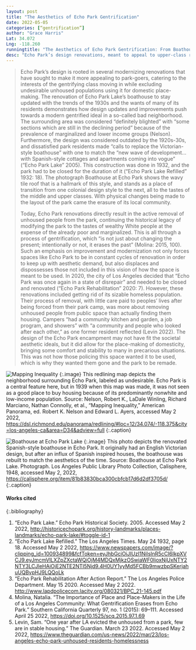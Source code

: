 ```yaml
---
layout: post
title: "The Aesthetics of Echo Park Gentrification"
date: 2022-05-05
categories: [“gentrification”]
author: "Grace Harris"
Lat: 34.072
Lng: -118.260
runningtitle: "The Aesthetics of Echo Park Gentrification: From Boathouses to Homeless Encampments"
desc: "Echo Park’s design renovations, meant to appeal to upper-class residents, invite further gentrification and result in the removal of unhoused people."
---
```


>Echo Park’s design is rooted in several modernizing renovations that have sought to make it more appealing to park-goers, catering to the interests of the gentrifying class moving in while excluding undesirable unhoused populations using it for domestic place-making. The renovation of Echo Park Lake’s boathouse to stay updated with the trends of the 1930s and the wants of many of its residents demonstrates how design updates and improvements push towards a modern gentrified ideal in a so-called bad neighborhood. The surrounding area was considered “definitely blighted” with “some sections which are still in the declining period” because of the prevalence of marginalized and lower income groups (Nelson). Furthermore, the design was considered outdated by the 1920s-30s, and dissatisfied park residents made “calls to replace the Victorian-style boathouse” with one to match the “new wave of development… with Spanish-style cottages and apartments coming into vogue” (“Echo Park Lake” 2005). This construction was done in 1932, and the park had to be closed for the duration of it (“Echo Park Lake Refilled” 1932: 18). The photograph Boathouse at Echo Park shows the wavy tile roof that is a hallmark of this style, and stands as a place of transition from one colonial design style to the next, all to the tastes of the middle and upper classes. With physical changes being made to the layout of the park came the erasure of its local community.
>
> Today, Echo Park renovations directly result in the active removal of unhoused people from the park, continuing the historical legacy of modifying the park to the tastes of wealthy White people at the expense of the already poor and marginalized. This is all through a process of gentrification, which “is not just about changing the present; intentionally or not, it erases the past” (Molina: 2015, 100). Such an emphasis on improvement and modernization not only forces spaces like Echo Park to be in constant cycles of renovation in order to keep up with aesthetic demand, but also displaces and dispossesses those not included in this vision of how the space is meant to be used. In 2020, the city of Los Angeles decided that “Echo Park was once again in a state of disrepair” and needed to be closed and renovated (“Echo Park Rehabilitation” 2020: 7). However, these renovations included getting rid of its sizable homeless population. Their process of removal, with little care paid to peoples’ lives after being forced from their park camp, was more about removing unhoused people from public space than actually finding them housing. Campers “had a community kitchen and garden, a job program, and showers” with “a community and people who looked after each other,” as one former resident reflected (Levin 2022). The design of the Echo Park encampment may not have fit the societal aesthetic ideals, but it did allow for the place-making of domesticity, bringing some comfort and stability to many in precarious situations. This was not how those policing this space wanted it to be used, which is why they wanted them gone and the park to be remade.

![Mapping Inequality](images/echopark_phase1_image1.jpg)
   {:.image} 
This redlining map depicts the neighborhood surrounding Echo Park, labeled as undesirable. Echo Park is a central feature here, but in 1939 when this map was made, it was not seen as a good place to buy housing because of its predominantly nonwhite and low-income population.
Source: Nelson, Robert K., LaDale Winling, Richard Marciano, Nathan Connolly, et al., “Mapping Inequality,” American Panorama, ed. Robert K. Nelson and Edward L. Ayers, accessed May 2 2022, https://dsl.richmond.edu/panorama/redlining/#loc=12/34.074/-118.375&city=los-angeles-ca&area=D34&adview=full 
   {:.caption} 

![Boathouse at Echo Park Lake](images/echopark_phase1_image2.jpg)
   {:.image} 
This photo depicts the renovated Spanish-style boathouse in Echo Park. It originally had an English Victorian design, but after an influx of Spanish inspired houses, the boathouse was rebuilt to match the aesthetics of the time.
Source: Boathouse at Echo Park Lake. Photograph. Los Angeles Public Library Photo Collection, Calisphere, 1948, accessed May 2, 2022, https://calisphere.org/item/81b83830bca300cbfcb17d6d2df3705d/
   {:.caption} 

#### Works cited
{:.bibliography} 
1. “Echo Park Lake.” Echo Park Historical Society. 2005. Accessed May 2 2022, http://historicechopark.org/history-landmarks/places-landmarks/echo-park-lake/#toggle-id-1
2. “Echo Park Lake Refilled.” The Los Angeles Times. May 24 1932, page 18. Accessed May 2 2022, https://www.newspapers.com/image/?clipping_id=100934899&fcfToken=eyJhbGciOiJIUzI1NiIsInR5cCI6IkpXVCJ9.eyJmcmVlLXZpZXctaWQiOjM4MDQxMjkzOSwiaWF0IjoxNjUxNTY2NTY3LCJleHAiOjE2NTE2NTI5Njd9.4H0UY1yyMd5FCBb9mwzbpSKerjahuUQBvpHJ9LQQoLk
3. “Echo Park Rehabilitation After Action Report.” The Los Angeles Police Department. May 15 2020. Accessed May 2 2022. http://www.lapdpolicecom.lacity.org/080321/BPC_21-145.pdf
4. Molina, Natalia. “The Importance of Place and Place-Makers in the Life of a Los Angeles Community: What Gentrification Erases from Echo Park.” Southern California Quarterly 97, no. 1 (2015): 69–111. Accessed April 25 2022, https://doi.org/10.1525/scq.2015.97.1.69
5. Levin, Sam. “One year after LA evicted the unhoused from a park, few are in stable housing.” The Guardian. March 23 2022. Accessed May 2 2022, https://www.theguardian.com/us-news/2022/mar/23/los-angeles-echo-park-unhoused-residents-homelessness
